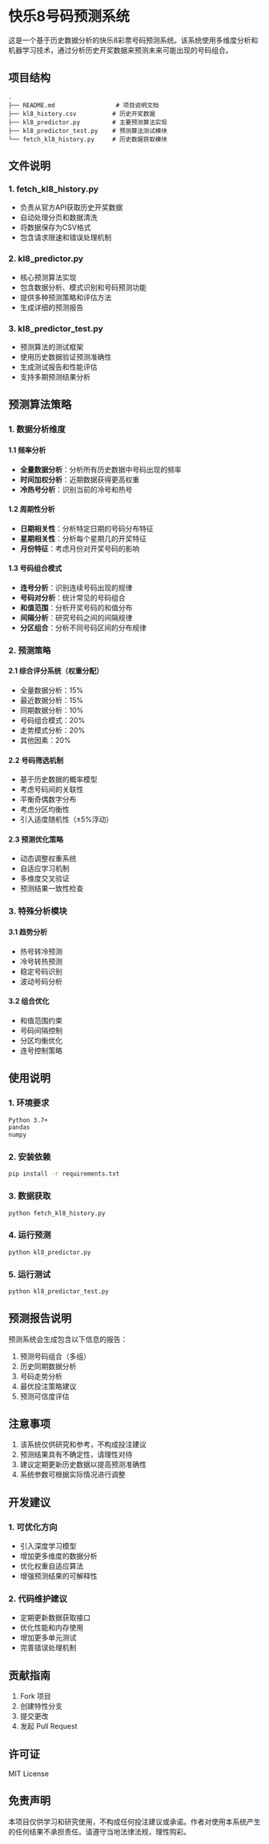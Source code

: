 # 快乐8号码预测系统

这是一个基于历史数据分析的快乐8彩票号码预测系统。该系统使用多维度分析和机器学习技术，通过分析历史开奖数据来预测未来可能出现的号码组合。

## 项目结构

```
.
├── README.md                 # 项目说明文档
├── kl8_history.csv          # 历史开奖数据
├── kl8_predictor.py         # 主要预测算法实现
├── kl8_predictor_test.py    # 预测算法测试模块
└── fetch_kl8_history.py     # 历史数据获取模块
```

## 文件说明

### 1. fetch_kl8_history.py
- 负责从官方API获取历史开奖数据
- 自动处理分页和数据清洗
- 将数据保存为CSV格式
- 包含请求限速和错误处理机制

### 2. kl8_predictor.py
- 核心预测算法实现
- 包含数据分析、模式识别和号码预测功能
- 提供多种预测策略和评估方法
- 生成详细的预测报告

### 3. kl8_predictor_test.py
- 预测算法的测试框架
- 使用历史数据验证预测准确性
- 生成测试报告和性能评估
- 支持多期预测结果分析

## 预测算法策略

### 1. 数据分析维度

#### 1.1 频率分析
- **全量数据分析**：分析所有历史数据中号码出现的频率
- **时间加权分析**：近期数据获得更高权重
- **冷热号分析**：识别当前的冷号和热号

#### 1.2 周期性分析
- **日期相关性**：分析特定日期的号码分布特征
- **星期相关性**：分析每个星期几的开奖特征
- **月份特征**：考虑月份对开奖号码的影响

#### 1.3 号码组合模式
- **连号分析**：识别连续号码出现的规律
- **号码对分析**：统计常见的号码组合
- **和值范围**：分析开奖号码的和值分布
- **间隔分析**：研究号码之间的间隔规律
- **分区组合**：分析不同号码区间的分布规律

### 2. 预测策略

#### 2.1 综合评分系统（权重分配）
- 全量数据分析：15%
- 最近数据分析：15%
- 同期数据分析：10%
- 号码组合模式：20%
- 走势模式分析：20%
- 其他因素：20%

#### 2.2 号码筛选机制
- 基于历史数据的概率模型
- 考虑号码间的关联性
- 平衡奇偶数字分布
- 考虑分区均衡性
- 引入适度随机性（±5%浮动）

#### 2.3 预测优化策略
- 动态调整权重系统
- 自适应学习机制
- 多维度交叉验证
- 预测结果一致性检查

### 3. 特殊分析模块

#### 3.1 趋势分析
- 热号转冷预测
- 冷号转热预测
- 稳定号码识别
- 波动号码分析

#### 3.2 组合优化
- 和值范围约束
- 号码间隔控制
- 分区均衡优化
- 连号控制策略

## 使用说明

### 1. 环境要求
```bash
Python 3.7+
pandas
numpy
```

### 2. 安装依赖
```bash
pip install -r requirements.txt
```

### 3. 数据获取
```bash
python fetch_kl8_history.py
```

### 4. 运行预测
```bash
python kl8_predictor.py
```

### 5. 运行测试
```bash
python kl8_predictor_test.py
```

## 预测报告说明

预测系统会生成包含以下信息的报告：
1. 预测号码组合（多组）
2. 历史同期数据分析
3. 号码走势分析
4. 最优投注策略建议
5. 预测可信度评估

## 注意事项

1. 该系统仅供研究和参考，不构成投注建议
2. 预测结果具有不确定性，请理性对待
3. 建议定期更新历史数据以提高预测准确性
4. 系统参数可根据实际情况进行调整

## 开发建议

### 1. 可优化方向
- 引入深度学习模型
- 增加更多维度的数据分析
- 优化权重自适应算法
- 增强预测结果的可解释性

### 2. 代码维护建议
- 定期更新数据获取接口
- 优化性能和内存使用
- 增加更多单元测试
- 完善错误处理机制

## 贡献指南

1. Fork 项目
2. 创建特性分支
3. 提交更改
4. 发起 Pull Request

## 许可证

MIT License

## 免责声明

本项目仅供学习和研究使用，不构成任何投注建议或承诺。作者对使用本系统产生的任何结果不承担责任。请遵守当地法律法规，理性购彩。 